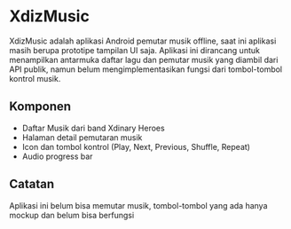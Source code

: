 # XdizMusic

XdizMusic adalah aplikasi Android pemutar musik offline, saat ini aplikasi masih berupa prototipe tampilan UI saja. Aplikasi ini dirancang untuk menampilkan antarmuka daftar lagu dan pemutar musik yang diambil dari API publik, namun belum mengimplementasikan fungsi dari tombol-tombol kontrol musik.

## Komponen
- Daftar Musik dari band Xdinary Heroes
- Halaman detail pemutaran musik
- Icon dan tombol kontrol (Play, Next, Previous, Shuffle, Repeat)
- Audio progress bar

## Catatan
Aplikasi ini belum bisa memutar musik, tombol-tombol yang ada hanya mockup dan belum bisa berfungsi
